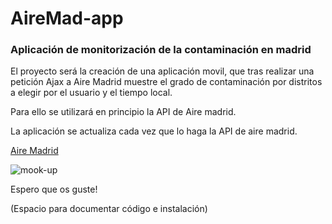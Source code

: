 # AireMad-app
### Aplicación de monitorización de la contaminación en madrid


El proyecto será la creación de una aplicación movil, que tras realizar una petición Ajax a Aire Madrid muestre el grado de contaminación por distritos a elegir por el usuario y el tiempo local.

Para ello se utilizará en principio la API de Aire madrid.

La aplicación se actualiza cada vez que lo haga la API de aire madrid.

[Aire Madrid](http://airemadrid.herokuapp.com/)

![mook-up](images/mook-up.jpg)

Espero que os guste!


(Espacio para documentar código e instalación)
